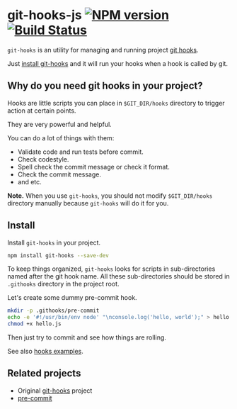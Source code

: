 # git-hooks-js [![NPM version](https://badge.fury.io/js/git-hooks.svg)](http://badge.fury.io/js/git-hooks) [![Build Status](https://travis-ci.org/tarmolov/git-hooks-js.svg)](https://travis-ci.org/tarmolov/git-hooks-js)

`git-hooks` is an utility for managing and running project [git hooks](http://git-scm.com/docs/githooks).

Just [install git-hooks](#install) and it will run your hooks when a hook is called by git.

## Why do you need git hooks in your project?
Hooks are little scripts you can place in `$GIT_DIR/hooks` directory to trigger action at certain points.

They are very powerful and helpful.

You can do a lot of things with them:

  * Validate code and run tests before commit.
  * Check codestyle.
  * Spell check the commit message or check it format.
  * Check the commit message.
  * and etc.

**Note.** When you use `git-hooks`, you should not modify `$GIT_DIR/hooks` directory manually because `git-hooks` will do it for you.

## Install
Install `git-hooks` in your project.
```bash
npm install git-hooks --save-dev
```

To keep things organized, `git-hooks` looks for scripts in sub-directories named after the git hook name.
All these sub-directories should be stored in `.githooks` directory in the project root.

Let's create some dummy pre-commit hook.
```bash
mkdir -p .githooks/pre-commit
echo -e '#!/usr/bin/env node' "\nconsole.log('hello, world');" > hello.js
chmod +x hello.js
```

Then just try to commit and see how things are rolling.

See also [hooks examples](examples).

## Related projects
  * Original [git-hooks](https://github.com/icefox/git-hooks) project
  * [pre-commit](https://github.com/observing/pre-commit)
